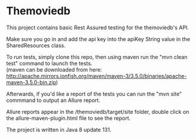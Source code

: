 # Themoviedb
This project contains basic Rest Assured testing for the themoviedb's API.

Make sure you go in and add the api key into the apiKey String value in the SharedResources class.

To run tests, simply clone this repo, then using maven run the "mvn clean test" command to launch the tests.  
(maven can be downloaded from here: http://apache.mirrors.ionfish.org/maven/maven-3/3.5.0/binaries/apache-maven-3.5.0-bin.zip)

Afterwards, if you'd like a report of the tests you can run the "mvn site" commmand to output an Allure report.

Allure reports appear in the /themoviedb/target/site folder, double click on the allure-maven-plugin.html file to see the report.

The project is written in Java 8 update 131.
